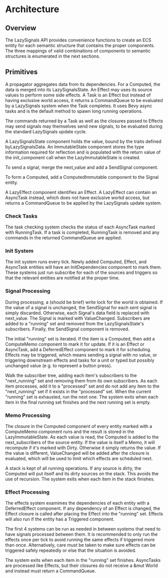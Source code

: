 # Architecture

## Overview

The LazySignals API provides convenience functions to create an ECS entity for
each semantic structure that contains the proper components. The three mappings of valid
combinations of components to semantic structures is enumerated in the next sections.

## Primitives

A propagator aggregates data from its dependencies. For a Computed, the data is merged into its
LazySignalsState. An Effect may uses its source values to perform some side effects. A Task is an Effect but instead of having exclusive world access, it returns a CommandQueue to be evaluated by a LazySignals system when the Task completes. It uses Bevy async tasks and is the default method to spawn long running operations.

The commands returned by a Task as well as the closures passed to Effects may send signals may themselves send new signals, to be evaluated during the standard LazySignals update cycle.

A LazySignalsState component holds the value, bound by the traits defined byLazySignalsData. An ImmutableState component stores the type information required for reflection and is populated with the return value of the init_component call when the LazyImmutableState is created.

To send a signal, merge the
next_value and add a SendSignal component.

To form a Computed, add a ComputedImmutable component to the Signal entity.

A LazyEffect component identifies an Effect. A LazyEffect can contain an AsyncTask instead, which does not have exclusive workd access, but returns a CommandQueue to be applied by the LazySignals update system.

### Check Tasks

The task checking system checks the status of each AsyncTask marked with RunningTask. If a task is completed, RunningTask is removed and any commands in the returned CommandQueue are applied.

### Init System

The init system runs every tick.
Newly added Computed, Effect, and AsyncTask entities will have an InitDependencies component to mark them.
These systems just run subscribe for each of the sources and triggers so that the relevant entities
are notified at the proper time.

### Signal Processing

During processing, a (should be brief) write lock for the world is obtained. If the value of a signal is unchanged, the
SendSignal for each sent signal is simply discarded. Otherwise, each Signal's data field is replaced with
next_value. The Signal is marked with ValueChanged. Subscribers are added to a "running" set and
removed from the LazySignalsState's subscribers. Finally, the SendSignal component is removed.

The initial "running" set is iterated. If the item is a Computed, then add a ComputeMemo component
to mark it for update. If it is an Effect or AsyncTask, add a DeferredEffect component to mark it for
scheduling. Effects may be triggered, which means sending a signal with no value, or triggering downstream effects and tasks for a unit or typed but possibly unchanged value (e g. to represent a button press).

Walk the subscriber tree, adding each item's subscribers to the "next_running" set and removing them
from its own subscribers. As each item processes, add it to a "processed" set and do not add any
item to the "next_running" set if it exists in the "processed" set. When the current "running" set is
exhausted, run the next one. The system exits when each item in the final running set finishes and the next running set is empty.

### Memo Processing

The closure in the Computed component of every entity marked with a ComputeMemo component runs and the result is
stored in the LazyImmutableState. As each value is read, the Computed is added to the
next_subscribers of the source entity. If the value is itself a Memo, it will recompute if it's marked with Dirty. Otherwise it simply returns the value. If the value is different, ValueChanged will be
added after the closure is evaluated, which will be used to limit which effects are scheduled next.

A stack is kept of all running operations. If any source is dirty, the Computed will put itself and its dirty sources on the stack. This avoids the use of recursion. The system
exits when each item in the stack finishes.

### Effect Processing

The effects system examimes the dependencies of each entity with a DeferredEffect component. If any dependency of an Effect is changed, the Effect closure is
called after placing the Effect into the "running" set. Effects will also run if the entity has a Triggered component.

The first 4 systems can be run as needed in between systems that need to have signals processed
between them. It is recommended to only run the effects once per tick to avoid running the same
effects if triggered more than once. Alternatively, care must be taken to make sure effects can be
triggered safely repeatedly or else that the situation is avoided.

The system exits when each item in the "running" set finishes. AsyncTasks are processed like Effects, but their closures do not receive a &mut World and instead must return a CommandQueue.
